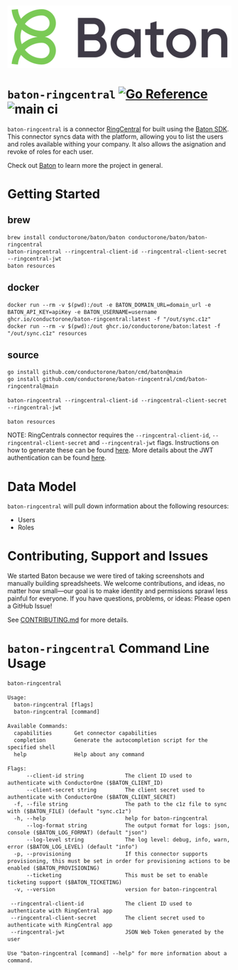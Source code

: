 ![Baton Logo](./baton-logo.png)

# `baton-ringcentral` [![Go Reference](https://pkg.go.dev/badge/github.com/conductorone/baton-ringcentral.svg)](https://pkg.go.dev/github.com/conductorone/baton-ringcentral) ![main ci](https://github.com/conductorone/baton-ringcentral/actions/workflows/main.yaml/badge.svg)

`baton-ringcentral` is a connector [RingCentral](https://www.ringcentral.com/) for built using the [Baton SDK](https://github.com/conductorone/baton-sdk). This connector syncs data with the platform, allowing you to list the users and roles available withing your company. It also allows the asignation and revoke of roles for each user.

Check out [Baton](https://github.com/conductorone/baton) to learn more the project in general.

# Getting Started

## brew

```
brew install conductorone/baton/baton conductorone/baton/baton-ringcentral
baton-ringcentral --ringcentral-client-id --ringcentral-client-secret --ringcentral-jwt
baton resources
```

## docker

```
docker run --rm -v $(pwd):/out -e BATON_DOMAIN_URL=domain_url -e BATON_API_KEY=apiKey -e BATON_USERNAME=username ghcr.io/conductorone/baton-ringcentral:latest -f "/out/sync.c1z"
docker run --rm -v $(pwd):/out ghcr.io/conductorone/baton:latest -f "/out/sync.c1z" resources
```

## source

```
go install github.com/conductorone/baton/cmd/baton@main
go install github.com/conductorone/baton-ringcentral/cmd/baton-ringcentral@main

baton-ringcentral --ringcentral-client-id --ringcentral-client-secret --ringcentral-jwt

baton resources
```
NOTE: RingCentrals connector requires the `--ringcentral-client-id`, `--ringcentral-client-secret` and `--ringcentral-jwt` flags. Instructions on how to generate these can be found [here](https://developers.ringcentral.com/guide/authentication/jwt/quick-start). More details about the JWT authentication can be found [here](https://developers.ringcentral.com/guide/getting-started/create-credential).

# Data Model

`baton-ringcentral` will pull down information about the following resources:
- Users
- Roles

# Contributing, Support and Issues

We started Baton because we were tired of taking screenshots and manually
building spreadsheets. We welcome contributions, and ideas, no matter how
small&mdash;our goal is to make identity and permissions sprawl less painful for
everyone. If you have questions, problems, or ideas: Please open a GitHub Issue!

See [CONTRIBUTING.md](https://github.com/ConductorOne/baton/blob/main/CONTRIBUTING.md) for more details.

# `baton-ringcentral` Command Line Usage

```
baton-ringcentral

Usage:
  baton-ringcentral [flags]
  baton-ringcentral [command]

Available Commands:
  capabilities       Get connector capabilities
  completion         Generate the autocompletion script for the specified shell
  help               Help about any command

Flags:
      --client-id string             The client ID used to authenticate with ConductorOne ($BATON_CLIENT_ID)
      --client-secret string         The client secret used to authenticate with ConductorOne ($BATON_CLIENT_SECRET)
  -f, --file string                  The path to the c1z file to sync with ($BATON_FILE) (default "sync.c1z")
  -h, --help                         help for baton-ringcentral
      --log-format string            The output format for logs: json, console ($BATON_LOG_FORMAT) (default "json")
      --log-level string             The log level: debug, info, warn, error ($BATON_LOG_LEVEL) (default "info")
  -p, --provisioning                 If this connector supports provisioning, this must be set in order for provisioning actions to be enabled ($BATON_PROVISIONING)
      --ticketing                    This must be set to enable ticketing support ($BATON_TICKETING)
  -v, --version                      version for baton-ringcentral

 --ringcentral-client-id             The client ID used to authenticate with RingCentral app
 --ringcentral-client-secret         The client secret used to authenticate with RingCentral app
 --ringcentral-jwt                   JSON Web Token generated by the user

Use "baton-ringcentral [command] --help" for more information about a command.
```
